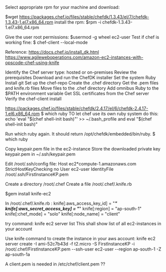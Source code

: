 Select appropriate rpm for your machine and download:

$wget https://packages.chef.io/files/stable/chefdk/1.3.43/el/7/chefdk-1.3.43-1.el7.x86_64.rpm
install the rpm:
$rpm -i chefdk-1.3.43-1.el7.x86_64.rpm

Give the user root permissions:
$usermod -g wheel ec2-user
Test if chef is working fine:
$ chef-client --local-mode
 
 
Reference:
https://docs.chef.io/install_dk.html
https://www.agileweboperations.com/amazon-ec2-instances-with-opscode-chef-using-knife

Identify the Chef server type: hosted or on-premises
Review the prerequisites
Download and run the ChefDK installer
Set the system Ruby
Install git
Set up the chef-repo
Create the .chef directory
Get the .pem files and knife.rb files
Move files to the .chef directory
Add omnibus Ruby to the $PATH environment variable
Get SSL certificates from the Chef server
Verify the chef-client install

 https://packages.chef.io/files/stable/chefdk/2.4.17/el/6/chefdk-2.4.17-1.el6.x86_64.rpm
 $ which ruby
 TO let chef use its own ruby system do this:
 echo 'eval "$(chef shell-init bash)"' >> ~/.bash_profile
 and 
 eval "$(chef shell-init bash)"

  Run which ruby again. It should return /opt/chefdk/embedded/bin/ruby.
    $ which ruby

Copy keypair.pem file in the ec2-instance
Store the downloaded private key keypair.pem in ~/.ssh/keypair.pem

Edit /root/.ssh/config file:
Host ec2*compute-1.amazonaws.com
  StrictHostKeyChecking no
  User ec2-user
  IdentityFile  /root/.ssh/FirstInstanceKP.pem


Create a directory /root/.chef
Create a file /root/.chef/.knife.rb


 $gem install knife-ec2
 
In /root/.chef/.knife.rb   :
knife[:aws_access_key_id] = "***"
knife[:aws_secret_access_key] = "***"
knife[:region] = "ap-south-1"
knife[:chef_mode] = "solo"
knife[:node_name] = "client"


try command:
knife ec2  server list
This shall show list of all ec2-instances in your account

Use knife command to create the instance in your aws account:
 knife ec2 server create -I ami-52c7b43d -f t2.micro -S FirstInstanceKP -i /root/.chef/FirstInstanceKP.pem  --ssh-user ec2-user --region ap-south-1 -Z ap-south-1a

A client.pem is needed in /etc/chef/client.pem ??
